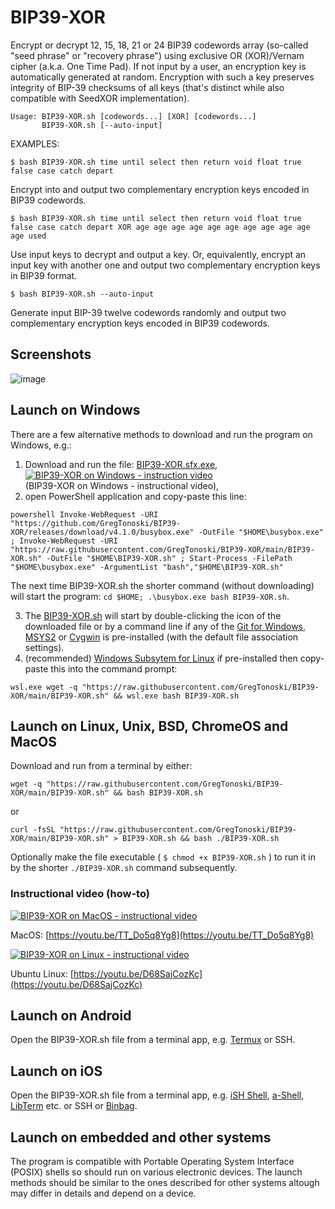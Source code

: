 # BIP39-XOR
Encrypt or decrypt 12, 15, 18, 21 or 24 BIP39 codewords array (so-called "seed phrase" or "recovery phrase") using exclusive OR (XOR)/Vernam cipher (a.k.a. One Time Pad). If not input by a user, an encryption key is automatically generated at random. Encryption with such a key preserves integrity of BIP-39 checksums of all keys (that's distinct while also compatible with SeedXOR implementation).

```
Usage: BIP39-XOR.sh [codewords...] [XOR] [codewords...]
       BIP39-XOR.sh [--auto-input]
```

EXAMPLES:

`$ bash BIP39-XOR.sh time until select then return void float true false case catch depart`

Encrypt into and output two complementary encryption keys encoded in BIP39 codewords.

`$ bash BIP39-XOR.sh time until select then return void float true false case catch depart XOR age age age age age age age age age age age used`

Use input keys to decrypt and output a key. Or, equivalently, encrypt an input key with another one and output two complementary encryption keys in BIP39 format.

`$ bash BIP39-XOR.sh --auto-input`

Generate input BIP-39 twelve codewords randomly and output two complementary encryption keys encoded in BIP39 codewords.

## Screenshots
![image](https://github.com/GregTonoski/BIP39-XOR/assets/111286121/8eb12917-c1a4-4f68-9970-8d4f93a61109)


## Launch on Windows
There are a few alternative methods to download and run the program on Windows, e.g.:
1. Download and run the file: [BIP39-XOR.sfx.exe](https://github.com/GregTonoski/BIP39-XOR/releases/download/v5.0.0/BIP39-XOR.sfx.exe),  
[![BIP39-XOR on Windows - instruction video](https://img.youtube.com/vi/oZAIvqtOBK4/default.jpg)](https://youtu.be/oZAIvqtOBK4)  
(BIP39-XOR on Windows - instructional video),
2. open PowerShell application and copy-paste this line:
```
powershell Invoke-WebRequest -URI "https://github.com/GregTonoski/BIP39-XOR/releases/download/v4.1.0/busybox.exe" -OutFile "$HOME\busybox.exe" ; Invoke-WebRequest -URI "https://raw.githubusercontent.com/GregTonoski/BIP39-XOR/main/BIP39-XOR.sh" -OutFile "$HOME\BIP39-XOR.sh" ; Start-Process -FilePath "$HOME\busybox.exe" -ArgumentList "bash","$HOME\BIP39-XOR.sh"
```
The next time BIP39-XOR.sh the shorter command (without downloading) will start the program: `cd $HOME; .\busybox.exe bash BIP39-XOR.sh`.

3. The [BIP39-XOR.sh](https://raw.githubusercontent.com/GregTonoski/BIP39-XOR/main/BIP39-XOR.sh) will start by double-clicking the icon of the downloaded file or by a command line if any of the [Git for Windows](https://git-scm.com/downloads), [MSYS2](https://www.msys2.org/) or [Cygwin](https://www.cygwin.com/) is pre-installed (with the default file association settings).
4. (recommended) [Windows Subsytem for Linux](https://learn.microsoft.com/en-us/windows/wsl/install) if pre-installed then copy-paste this into the command prompt:
```
wsl.exe wget -q "https://raw.githubusercontent.com/GregTonoski/BIP39-XOR/main/BIP39-XOR.sh" && wsl.exe bash BIP39-XOR.sh
```

## Launch on Linux, Unix, BSD, ChromeOS and MacOS
Download and run from a terminal by either:
```
wget -q "https://raw.githubusercontent.com/GregTonoski/BIP39-XOR/main/BIP39-XOR.sh" && bash BIP39-XOR.sh
```
or
```
curl -fsSL "https://raw.githubusercontent.com/GregTonoski/BIP39-XOR/main/BIP39-XOR.sh" > BIP39-XOR.sh && bash ./BIP39-XOR.sh
```
Optionally make the file executable ( `$ chmod +x BIP39-XOR.sh` ) to run it in by the shorter `./BIP39-XOR.sh` command subsequently.
### Instructional video (how-to)
[![BIP39-XOR on MacOS - instructional video](https://img.youtube.com/vi/TT_Do5q8Yg8/default.jpg)](https://youtu.be/TT_Do5q8Yg8)

MacOS: [https://youtu.be/TT_Do5q8Yg8](https://youtu.be/TT_Do5q8Yg8)

[![BIP39-XOR on Linux - instructional video](https://img.youtube.com/vi/D68SajCozKc/default.jpg)](https://youtu.be/D68SajCozKc) 

Ubuntu Linux: [https://youtu.be/D68SajCozKc](https://youtu.be/D68SajCozKc)
## Launch on Android
Open the BIP39-XOR.sh file from a terminal app, e.g. [Termux](https://github.com/termux/termux-app) or SSH.
## Launch on iOS
Open the BIP39-XOR.sh file from a terminal app, e.g.  [iSH Shell](https://apps.apple.com/us/app/ish-shell/id1436902243), [a-Shell](https://apps.apple.com/us/app/a-shell/id1473805438), [LibTerm](https://apps.apple.com/us/app/libterm/id1380911705) etc. or SSH or [Binbag](https://newosxbook.com/tools/iOSBinaries.html).
## Launch on embedded and other systems
The program is compatible with Portable Operating System Interface (POSIX) shells so should run on various electronic devices. The launch methods should be similar to the ones described for other systems altough may differ in details and depend on a device.
